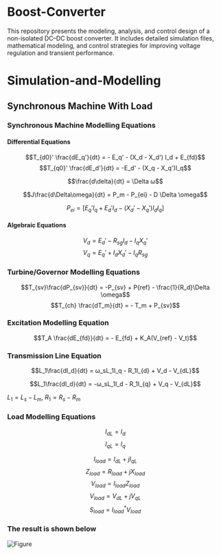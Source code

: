 # Boost-Converter
This repository presents the modeling, analysis, and control design of a non-isolated DC–DC boost converter. It includes detailed simulation files, mathematical modeling, and control strategies for improving voltage regulation and transient performance.


# Simulation-and-Modelling

<h2>Synchronous Machine With Load</h2>
<h3>Synchronous Machine Modelling Equations</h3>

<h4> Differential Equations</h4>

$$T_{d0}' \frac{dE_q'}{dt} = - E_q' - (X_d - X_d') I_d + E_{fd}$$
$$T_{q0}' \frac{dE_d'}{dt} = -E_d' - (X_q - X_q')I_q$$

$$\frac{d\delta}{dt} = \Delta ω$$

$$J\frac{d\Delta\omega}{dt} = P_m - P_{ei} - D \Delta \omega$$

$$P_{ei} = [ E_q'I_q + E_d'I_d - (X_d'-X_q')I_dI_q]$$

<h4> Algebraic Equations</h4>

$$V_d = E_d' - R_{sg}I_{d} - I_{q}X_q'$$
$$V_q = E_q' + I_{d}X_d' - I_{q}R_{sg}$$





<h3>Turbine/Governor Modelling Equations</h3>

$$T_{sv}\frac{dP_{sv}}{dt} = -P_{sv} + P{ref} - \frac{1}{R_d}\Delta \omega$$
$$T_{ch} \frac{dT_m}{dt} = - T_m + P_{sv}$$

<h3>Excitation Modelling Equation</h3>

$$T_A \frac{dE_{fd}}{dt} = - E_{fd} + K_A(V_{ref} - V_t)$$

<h3>Transmission Line Equation</h3>

$$L_1\frac{dI_d}{dt} = ω_sL_1I_q - R_1I_{d} + V_d - V_{dL}$$

$$L_1\frac{dI_d}{dt} = -ω_sL_1I_d - R_1I_{q} + V_q - V_{dL}$$

$L_1 = L_s - L_m$,
$R_1 = R_s - R_m$

<h3>Load Modelling Equations</h3>

$$I_{dL} = I_{d}$$
$$I_{qL} = I_{q}$$

$$I_{load} = I_{dL} + jI_{qL}$$
$$Z_{load} = R_{load} + jX_{load}$$
$$V_{load} = I_{load}Z_{load}$$
$$V_{load} = V_{dL} + jV_{qL}$$
$$S_{load} = I_{load}^* V_{load}$$

<h3>The result is shown below </h3>

![Figure](result.jpg)
